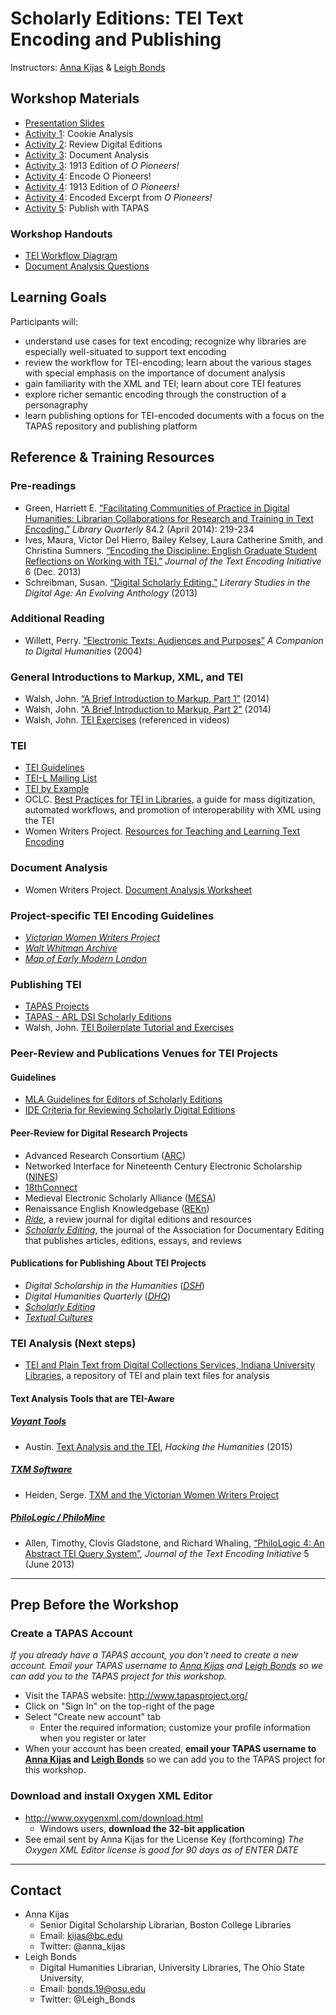 
# Scholarly Editions: TEI Text Encoding and Publishing 

Instructors: [Anna Kijas](mailto:kijas@bc.edu) & [Leigh Bonds](mailto:bonds.19@osu.edu)

## Workshop Materials
* [Presentation Slides](https://github.com/tech-at-arl/Digital-Scholarship-Institute/blob/master/July%202019/Scholarly%20Editions/Scholarly%20Editions.pdf)
* [Activity 1](https://github.com/tech-at-arl/Digital-Scholarship-Institute/blob/master/July%202019/Scholarly%20Editions/activity1.md): Cookie Analysis
* [Activity 2](https://github.com/tech-at-arl/Digital-Scholarship-Institute/blob/master/July%202019/Scholarly%20Editions/activity2.md): Review Digital Editions
* [Activity 3](https://github.com/tech-at-arl/Digital-Scholarship-Institute/blob/master/July%202019/Scholarly%20Editions/activity3.md): Document Analysis
* [Activity 3](https://github.com/tech-at-arl/Digital-Scholarship-Institute/blob/master/July%202019/Scholarly%20Editions/activity3_1913-Cather-OPioneers.pdf): 1913 Edition of *O Pioneers!* 
* [Activity 4](https://github.com/tech-at-arl/Digital-Scholarship-Institute/blob/master/July%202019/Scholarly%20Editions/activity4.md): Encode O Pioneers!
* [Activity 4](https://github.com/tech-at-arl/Digital-Scholarship-Institute/blob/master/July%202019/Scholarly%20Editions/activity4_1913-Cather-OPioneers.pdf): 1913 Edition of *O Pioneers!* 
* [Activity 4](https://github.com/tech-at-arl/Digital-Scholarship-Institute/blob/master/July%202019/Scholarly%20Editions/opioneers-excerpt.xml): Encoded Excerpt from *O Pioneers!* 
* [Activity 5](https://github.com/tech-at-arl/Digital-Scholarship-Institute/blob/master/July%202019/Scholarly%20Editions/activity5.md): Publish with TAPAS


### Workshop Handouts
* [TEI Workflow Diagram](https://github.com/tech-at-arl/Digital-Scholarship-Institute/blob/master/July%202019/Scholarly%20Editions/TEI_workflow_diagram.pdf)
* [Document Analysis Questions](https://github.com/tech-at-arl/Digital-Scholarship-Institute/blob/master/July%202019/Scholarly%20Editions/Document-Analysis-Questions.pdf)

## Learning Goals
Participants will:
* understand use cases for text encoding; recognize why libraries are especially well-situated to support text encoding
* review the workflow for TEI-encoding; learn about the various stages with special emphasis on the importance of document analysis
* gain familiarity with the XML and TEI; learn about core TEI features
* explore richer semantic encoding through the construction of a personagraphy
* learn publishing options for TEI-encoded documents with a focus on the TAPAS repository and publishing platform

## Reference & Training Resources
### Pre-readings
* Green, Harriett E. [“Facilitating Communities of Practice in Digital Humanities: Librarian Collaborations for Research and Training in Text Encoding.”](https://www.jstor.org/stable/10.1086/675332?seq=1#page_scan_tab_contents) *Library Quarterly* 84.2 (April 2014): 219-234
* Ives, Maura, Victor Del Hierro, Bailey Kelsey, Laura Catherine Smith, and Christina Sumners. [“Encoding the Discipline: English Graduate Student Reflections on Working with TEI.”](https://journals.openedition.org/jtei/882) *Journal of the Text Encoding Initiative* 6 (Dec. 2013)
* Schreibman, Susan. [“Digital Scholarly Editing.”](https://dlsanthology.mla.hcommons.org/digital-scholarly-editing/) *Literary Studies in the Digital Age: An Evolving Anthology* (2013) 

### Additional Reading
* Willett, Perry. [“Electronic Texts: Audiences and Purposes”](http://www.digitalhumanities.org/companion/view?docId=blackwell/9781405103213/9781405103213.xml&chunk.id=ss1-3-6&toc.depth=1&toc.id=ss1-3-6&brand=9781405103213_brand) *A Companion to Digital Humanities* (2004)

### General Introductions to Markup, XML, and TEI
* Walsh, John. [“A Brief Introduction to Markup, Part 1”](https://www.youtube.com/watch?v=Z2Nsq613uHk) (2014) 
* Walsh, John.  [“A Brief Introduction to Markup, Part 2”](https://www.youtube.com/watch?v=JhhKyyP0e18) (2014)
* Walsh, John. [TEI Exercises](http://dcl.ils.indiana.edu/intromarkup/) (referenced in videos) 

### TEI
* [TEI Guidelines](https://tei-c.org/guidelines/p5/ )
* [TEI-L Mailing List](https://listserv.brown.edu/archives/cgi-bin/wa?SUBED1=tei-l&A=1)
* [TEI by Example](http://teibyexample.org/)
* OCLC. [Best Practices for TEI in Libraries](https://github.com/kshawkin/Best-Practices-for-TEI-in-Libraries), a guide for mass digitization, automated workflows, and promotion of interoperability with XML using the TEI
* Women Writers Project. [Resources for Teaching and Learning Text Encoding](https://www.wwp.northeastern.edu/outreach/resources/index.html)

### Document Analysis
* Women Writers Project. [Document Analysis Worksheet](https://www.wwp.northeastern.edu/outreach/seminars/_current/handouts/document_analysis.xhtml) 

### Project-specific TEI Encoding Guidelines
* [*Victorian Women Writers Project*](https://wiki.dlib.indiana.edu/x/HQDIBg)
* [*Walt Whitman Archive*](http://whitmanarchive.org/mediawiki/index.php/Whitman_Encoding_Guidelines)
* [*Map of Early Modern London*](https://mapoflondon.uvic.ca/praxis.htm)

### Publishing TEI
* [TAPAS Projects](http://www.tapasproject.org/all_projects)
* [TAPAS - ARL DSI Scholarly Editions](http://www.tapasproject.org/arl-dsi-scholarly-editions)
* Walsh, John. [TEI Boilerplate Tutorial and Exercises](http://dcl.slis.indiana.edu/teibpws/)

### Peer-Review and Publications Venues for TEI Projects
#### Guidelines
* [MLA Guidelines for Editors of Scholarly Editions](https://www.mla.org/Resources/Research/Surveys-Reports-and-Other-Documents/Publishing-and-Scholarship/Reports-from-the-MLA-Committee-on-Scholarly-Editions/Guidelines-for-Editors-of-Scholarly-Editions) 
* [IDE Criteria for Reviewing Scholarly Digital Editions](https://www.i-d-e.de/publikationen/weitereschriften/criteria-version-1-1/) 

#### Peer-Review for Digital Research Projects
* Advanced Research Consortium ([ARC](http://ar-c.org/))
* Networked Interface for Nineteenth Century Electronic Scholarship ([NINES](http://www.nines.org/))
* [18thConnect](http://www.18thconnect.org/)
* Medieval Electronic Scholarly Alliance ([MESA](http://www.mesa-medieval.org/)) 
* Renaissance English Knowledgebase ([REKn](http://rekn.itercommunity.org/)) 
* [*Ride*](http://ride.i-d-e.de/), a review journal for digital editions and resources
* [*Scholarly Editing*](http://scholarlyediting.org/), the journal of the Association for Documentary Editing that publishes articles, editions, essays, and reviews

#### Publications for Publishing About TEI Projects
* *Digital Scholarship in the Humanities* ([*DSH*](https://academic.oup.com/dsh)) 
* *Digital Humanities Quarterly* ([*DHQ*](http://www.digitalhumanities.org/dhq/)) 
* [*Scholarly Editing*](http://scholarlyediting.org/) 
* [*Textual Cultures*](https://scholarworks.iu.edu/journals/index.php/textual) 

### TEI Analysis (Next steps)
* [TEI and Plain Text from Digital Collections Services, Indiana University Libraries](https://github.com/iulibdcs/tei_text), a repository of TEI and plain text files for analysis
#### Text Analysis Tools that are TEI-Aware
##### [Voyant Tools](http://voyant-tools.org)
* Austin. [Text Analysis and the TEI](http://blogs.carleton.edu/hacking-humanities/2015/01/29/8-text-analysis-and-the-tei/), *Hacking the Humanities* (2015) 
##### [TXM Software](http://textometrie.ens-lyon.fr/spip.php?rubrique96&lang=en)
* Heiden, Serge. [TXM and the Victorian Women Writers Project](https://github.com/iulibdcs/tei_text/wiki/TXM-and-the-Victorian-Women-Writers-Project) 
##### [PhiloLogic / PhiloMine](https://sites.google.com/site/philologic3/home) 
* Allen, Timothy, Clovis Gladstone, and Richard Whaling, [“PhiloLogic 4: An Abstract TEI Query System”](https://jtei.revues.org/817), *Journal of the Text Encoding Initiative* 5 (June 2013)

-----
## Prep Before the Workshop

### Create a TAPAS Account
_If you already have a TAPAS account, you don't need to create a new account.  Email your TAPAS username to [Anna Kijas](mailto:kijas@bc.edu) and [Leigh Bonds](mailto:bonds.19@osu.edu) so we can add you to the TAPAS project for this workshop._

* Visit the TAPAS website: http://www.tapasproject.org/
* Click on "Sign In" on the top-right of the page
* Select "Create new account" tab
  * Enter the required information; customize your profile information when you register or later
* When your account has been created, **email your TAPAS username to [Anna Kijas](mailto:kijas@bc.edu) and [Leigh Bonds](mailto:bonds.19@osu.edu)** so we can add you to the TAPAS project for this workshop.   

### Download and install Oxygen XML Editor
* http://www.oxygenxml.com/download.html
  * Windows users, **download the 32-bit application**
* See email sent by Anna Kijas for the License Key (forthcoming)
_The Oxygen XML Editor license is good for 90 days as of ENTER DATE_

----

## Contact
* Anna Kijas
  * Senior Digital Scholarship Librarian, Boston College Libraries
  * Email: kijas@bc.edu
  * Twitter: @anna_kijas
* Leigh Bonds
  * Digital Humanities Librarian, University Libraries, The Ohio State University, 
  * Email: bonds.19@osu.edu
  * Twitter: @Leigh_Bonds
